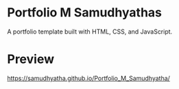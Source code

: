 # Portfolio M Samudhyathas

A portfolio template built with HTML, CSS, and JavaScript.

# Preview
https://samudhyatha.github.io/Portfolio_M_Samudhyatha/


